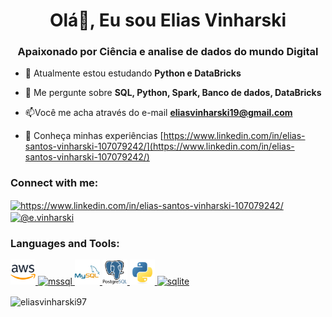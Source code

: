 

<h1 align="center">Olá👋, Eu sou Elias Vinharski</h1>
<h3 align="center">Apaixonado por Ciência e analise de dados do mundo Digital</h3>

- 🌱 Atualmente estou estudando **Python e DataBricks**

- 💬 Me pergunte sobre **SQL, Python, Spark, Banco de dados, DataBricks**

- 📫Você me acha através do e-mail **eliasvinharski19@gmail.com**

- 📄 Conheça minhas experiências [https://www.linkedin.com/in/elias-santos-vinharski-107079242/](https://www.linkedin.com/in/elias-santos-vinharski-107079242/)

<h3 align="left">Connect with me:</h3>
<p align="left">
<a href="https://linkedin.com/in/https://www.linkedin.com/in/elias-santos-vinharski-107079242/" target="blank"><img align="center" src="https://raw.githubusercontent.com/rahuldkjain/github-profile-readme-generator/master/src/images/icons/Social/linked-in-alt.svg" alt="https://www.linkedin.com/in/elias-santos-vinharski-107079242/" height="30" width="40" /></a>
<a href="https://instagram.com/@e.vinharski" target="blank"><img align="center" src="https://raw.githubusercontent.com/rahuldkjain/github-profile-readme-generator/master/src/images/icons/Social/instagram.svg" alt="@e.vinharski" height="30" width="40" /></a>
</p>

<h3 align="left">Languages and Tools:</h3>
<p align="left"> <a href="https://aws.amazon.com" target="_blank" rel="noreferrer"> <img src="https://raw.githubusercontent.com/devicons/devicon/master/icons/amazonwebservices/amazonwebservices-original-wordmark.svg" alt="aws" width="40" height="40"/> </a> <a href="https://www.microsoft.com/en-us/sql-server" target="_blank" rel="noreferrer"> <img src="https://www.svgrepo.com/show/303229/microsoft-sql-server-logo.svg" alt="mssql" width="40" height="40"/> </a> <a href="https://www.mysql.com/" target="_blank" rel="noreferrer"> <img src="https://raw.githubusercontent.com/devicons/devicon/master/icons/mysql/mysql-original-wordmark.svg" alt="mysql" width="40" height="40"/> </a> <a href="https://www.postgresql.org" target="_blank" rel="noreferrer"> <img src="https://raw.githubusercontent.com/devicons/devicon/master/icons/postgresql/postgresql-original-wordmark.svg" alt="postgresql" width="40" height="40"/> </a> <a href="https://www.python.org" target="_blank" rel="noreferrer"> <img src="https://raw.githubusercontent.com/devicons/devicon/master/icons/python/python-original.svg" alt="python" width="40" height="40"/> </a> <a href="https://www.sqlite.org/" target="_blank" rel="noreferrer"> <img src="https://www.vectorlogo.zone/logos/sqlite/sqlite-icon.svg" alt="sqlite" width="40" height="40"/> </a> </p>

<p><img align="center" src="https://github-readme-stats.vercel.app/api/top-langs?username=eliasvinharski97&show_icons=true&locale=en&layout=compact" alt="eliasvinharski97" /></p>


<!---

- 👋 Hi, I’m @eliasvinharski97
- 👀 I’m interested in ...
- 🌱 I’m currently learning ...
- 💞️ I’m looking to collaborate on ...
- 📫 How to reach me ...

<!---
eliasvinharski97/eliasvinharski97 is a ✨ special ✨ repository because its `README.md` (this file) appears on your GitHub profile.
You can click the Preview link to take a look at your changes.
--->
